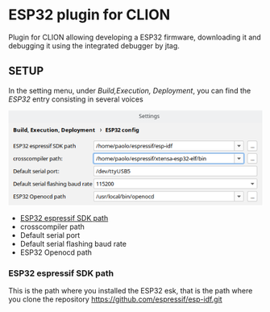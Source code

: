 # ESP32 plugin for CLION

Plugin for CLION allowing developing a ESP32 firmware, downloading it and debugging it using the integrated debugger by jtag.

## SETUP
In the setting menu, under *Build,Execution, Deployment*, you can find the *ESP32* entry consisting in several voices

![setup](/docs/images/setup.png)

- [ESP32 espressif SDK path](#esp32-espressif-sdk-path)
- crosscompiler path
- Default serial port
- Default serial flashing baud rate
- ESP32 Openocd path

### ESP32 espressif SDK path

This is the path where you installed the ESP32 esk, that is the path where you clone the repository
https://github.com/espressif/esp-idf.git